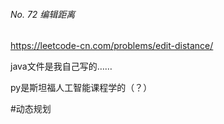###### No. 72 编辑距离

https://leetcode-cn.com/problems/edit-distance/

java文件是我自己写的……

py是斯坦福人工智能课程学的（？）

#动态规划